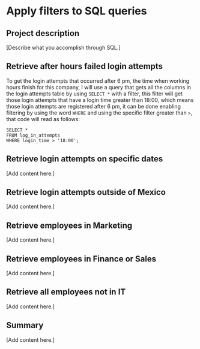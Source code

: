 # Apply filters to SQL queries

## Project description

[Describe what you accomplish through SQL.]

## Retrieve after hours failed login attempts

To get the login attempts that occurred after 6 pm, the time when working hours finish for this company, I will use a query that gets all the columns in the login attempts table by using `SELECT *` with a filter, this filter will get those login attempts that have a login time greater than 18:00, which means those login attempts are registered after 6 pm, it can be done enabling filtering by using the word `WHERE` and using the specific filter greater than `>`, that code will read as follows:

    SELECT * 
    FROM log_in_attempts
    WHERE login_time > '18:00';


## Retrieve login attempts on specific dates
 
[Add content here.]

## Retrieve login attempts outside of Mexico

[Add content here.]

## Retrieve employees in Marketing

[Add content here.]

## Retrieve employees in Finance or Sales

[Add content here.]

## Retrieve all employees not in IT

[Add content here.]

## Summary

[Add content here.]
